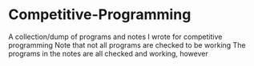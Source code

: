 # Competitive-Programming
A collection/dump of programs and notes I wrote for competitive programming
Note that not all programs are checked to be working
The programs in the notes are all checked and working, however
